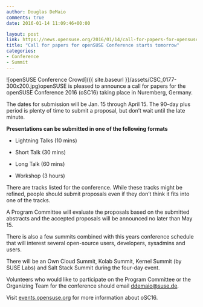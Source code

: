 ```yaml
---
author: Douglas DeMaio
comments: true
date: 2016-01-14 11:09:46+00:00

layout: post
link: https://news.opensuse.org/2016/01/14/call-for-papers-for-opensuse-conference-starts-tomorrow/
title: "Call for papers for openSUSE Conference starts tomorrow"
categories:
- Conference
- Summit
---
```

![openSUSE Conference Crowd]({{ site.baseurl }}/assets/CSC_0177-300x200.jpg)openSUSE is pleased to announce a call for papers for the openSUSE Conference 2016 (oSC16) taking place in Nuremberg, Germany.

The dates for submission will be Jan. 15 through April 15. The 90-day plus period is plenty of time to submit a proposal, but don’t wait until the late minute.

**Presentations can be submitted in one of the following formats**



	
  * Lightning Talks (10 mins)

	
  * Short Talk (30 mins)

	
  * Long Talk (60 mins)

	
  * Workshop (3 hours)


There are tracks listed for the conference. While these tracks might be refined, people should submit proposals even if they don’t think it fits into one of the tracks.

A Program Committee will evaluate the proposals based on the submitted abstracts and the accepted proposals will be announced no later than May 15.

There is also a few summits combined with this years conference schedule that will interest several open-source users, developers, sysadmins and users.

There will be an Own Cloud Summit, Kolab Summit, Kernel Summit (by SUSE Labs) and Salt Stack Summit during the four-day event.

Volunteers who would like to participate on the Program Committee or the Organizing Team for the conference should email [ddemaio@suse.de](mailto:ddemaio@suse.de).

Visit [events.opensuse.org](http://events.opensuse.org) for more information about oSC16.		
